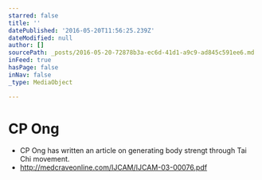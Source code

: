 ```yaml
---
starred: false
title: ''
datePublished: '2016-05-20T11:56:25.239Z'
dateModified: null
author: []
sourcePath: _posts/2016-05-20-72878b3a-ec6d-41d1-a9c9-ad845c591ee6.md
inFeed: true
hasPage: false
inNav: false
_type: MediaObject

---
```

# CP Ong

* CP Ong has written an article on generating body strengt through Tai Chi movement.
* http://medcraveonline.com/IJCAM/IJCAM-03-00076.pdf